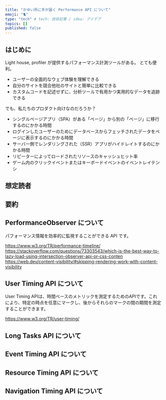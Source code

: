```yaml
---
title: "かゆい所に手が届く Performance API について"
emoji: "🐈"
type: "tech" # tech: 技術記事 / idea: アイデア
topics: []
published: false
---
```

## はじめに
Light house, profiler が提供するパフォーマンス計測ツールがある。
とても便利。

- ユーザーの全面的なウェブ体験を理解できる
- 自分のサイトを競合他社のサイトと簡単に比較できる 
- カスタムコードを記述せずに、分析ツールで有用かつ実用的なデータを追跡できる

でも、私たちのプロダクト向けなのだろうか？
- シングルページアプリ（SPA）がある「ページ」から別の「ページ」に移行するのにかかる時間 
- ログインしたユーザーのためにデータベースからフェッチされたデータをページに表示するのにかかる時間 
- サーバー側でレンダリングされた（SSR）アプリがハイドレイトするのにかかる時間 
- リピーターによってロードされたリソースのキャッシュヒット率 
- ゲーム内のクリックイベントまたはキーボードイベントのイベントレイテンシ

## 想定読者


## 要約

## PerformanceObserver について
パフォーマンス情報を効率的に監視することができる API です。

https://www.w3.org/TR/performance-timeline/
https://stackoverflow.com/questions/73303543/which-is-the-best-way-to-lazy-load-using-intersection-observer-api-or-css-conten
https://web.dev/content-visibility/#skipping-rendering-work-with-content-visibility

## User Timing API について
User Timing APIは、時間ベースのメトリックを測定するためのAPIです。これにより、特定の時点を任意にマークし、後からそれらのマークの間の期間を測定することができます。

https://www.w3.org/TR/user-timing/
## Long Tasks API について

## Event Timing API について

## Resource Timing API について

## Navigation Timing API について
